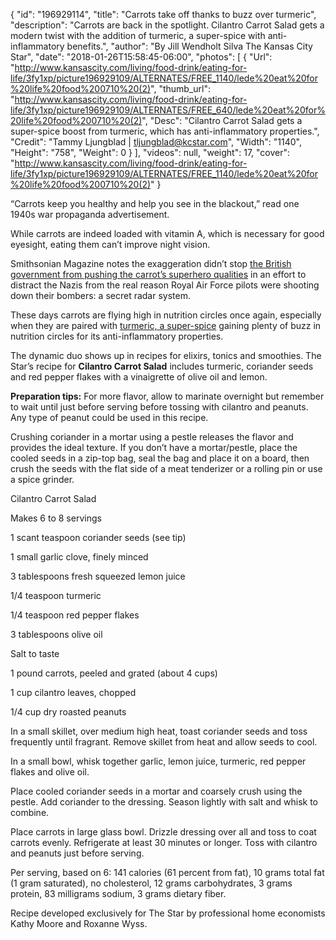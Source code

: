 {
  "id": "196929114",
  "title": "Carrots take off thanks to buzz over turmeric",
  "description": "Carrots are back in the spotlight. Cilantro Carrot Salad gets a modern twist with the addition of turmeric, a super-spice with anti-inflammatory benefits.",
  "author": "By Jill Wendholt Silva The Kansas City Star",
  "date": "2018-01-26T15:58:45-06:00",
  "photos": [
    {
      "Url": "http://www.kansascity.com/living/food-drink/eating-for-life/3fy1xp/picture196929109/ALTERNATES/FREE_1140/lede%20eat%20for%20life%20food%200710%20(2)",
      "thumb_url": "http://www.kansascity.com/living/food-drink/eating-for-life/3fy1xp/picture196929109/ALTERNATES/FREE_640/lede%20eat%20for%20life%20food%200710%20(2)",
      "Desc": "Cilantro Carrot Salad gets a super-spice boost from turmeric, which has anti-inflammatory properties.",
      "Credit": "Tammy Ljungblad | tljungblad@kcstar.com",
      "Width": "1140",
      "Height": "758",
      "Weight": 0
    }
  ],
  "videos": null,
  "weight": 17,
  "cover": "http://www.kansascity.com/living/food-drink/eating-for-life/3fy1xp/picture196929109/ALTERNATES/FREE_1140/lede%20eat%20for%20life%20food%200710%20(2)"
}

<p>“Carrots keep you healthy and help you see in the blackout,” read one 1940s war propaganda advertisement.</p><p>While carrots are indeed loaded with vitamin A, which is necessary for good eyesight, eating them can’t improve night vision.</p><p>Smithsonian Magazine notes the exaggeration didn’t stop <a href="https://www.smithsonianmag.com/arts-culture/a-wwii-propaganda-campaign-popularized-the-myth-that-carrots-help-you-see-in-the-dark-28812484/" target="_blank" title="">the British government from pushing the carrot’s superhero qualities</a> in an effort to distract the Nazis from the real reason Royal Air Force pilots were shooting down their bombers: a secret radar system.</p><p>These days carrots are flying high in nutrition circles once again, especially when they are paired with <a href="http://www.kansascity.com/living/liv-columns-blogs/chow-town/article158326579.html" target="_blank" title="">turmeric, a super-spice</a> gaining plenty of buzz in nutrition circles for its anti-inflammatory properties. </p><p>The dynamic duo shows up in recipes for elixirs, tonics and smoothies. The Star’s recipe for <strong>Cilantro Carrot Salad</strong> includes turmeric, coriander seeds and red pepper flakes with a vinaigrette of olive oil and lemon.</p><p><strong>Preparation tips:</strong> For more flavor, allow to marinate overnight but remember to wait until just before serving before tossing with cilantro and peanuts. Any type of peanut could be used in this recipe.</p><p>Crushing coriander in a mortar using a pestle releases the flavor and provides the ideal texture. If you don’t have a mortar/pestle, place the cooled seeds in a zip-top bag, seal the bag and place it on a board, then crush the seeds with the flat side of a meat tenderizer or a rolling pin or use a spice grinder.</p><div class="ng_howto"><div class="ng_howto_head"><p>Cilantro Carrot Salad</p> </div><div class="ng_howto_volume"><p>Makes 6 to 8 servings</p> </div><div class="ng_howto_components"><p>1 scant teaspoon coriander seeds (see tip)</p> <p>1 small garlic clove, finely minced</p> <p>3 tablespoons fresh squeezed lemon juice</p> <p>1/4 teaspoon turmeric</p> <p>1/4 teaspoon red pepper flakes</p> <p>3 tablespoons olive oil</p> <p>Salt to taste</p> <p>1 pound carrots, peeled and grated (about 4 cups)</p> <p>1 cup cilantro leaves, chopped</p> <p>1/4 cup dry roasted peanuts</p> </div><p>In a small skillet, over medium high heat, toast coriander seeds and toss frequently until fragrant. Remove skillet from heat and allow seeds to cool.</p><p>In a small bowl, whisk together garlic, lemon juice, turmeric, red pepper flakes and olive oil.</p><p>Place cooled coriander seeds in a mortar and coarsely crush using the pestle. Add coriander to the dressing. Season lightly with salt and whisk to combine.</p><p>Place carrots in large glass bowl. Drizzle dressing over all and toss to coat carrots evenly. Refrigerate at least 30 minutes or longer. Toss with cilantro and peanuts just before serving.</p><div class="ng_howto_facts"><p>Per serving, based on 6: 141 calories (61 percent from fat), 10 grams total fat (1 gram saturated), no cholesterol, 12 grams carbohydrates, 3 grams protein, 83 milligrams sodium, 3 grams dietary fiber.</p> </div><div class="ng_endnote_contact"><p>Recipe developed exclusively for The Star by professional home economists Kathy Moore and Roxanne Wyss.</p></div></div>

